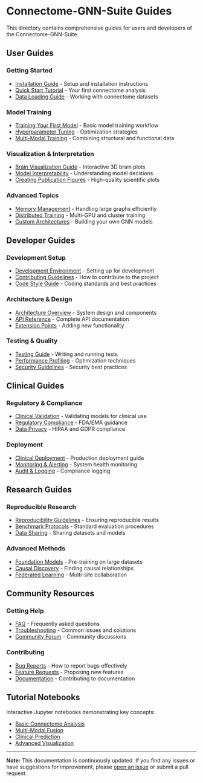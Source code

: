 # Connectome-GNN-Suite Guides

This directory contains comprehensive guides for users and developers of the Connectome-GNN-Suite.

## User Guides

### Getting Started
- [Installation Guide](./installation.md) - Setup and installation instructions
- [Quick Start Tutorial](./quickstart.md) - Your first connectome analysis
- [Data Loading Guide](./data-loading.md) - Working with connectome datasets

### Model Training
- [Training Your First Model](./model-training.md) - Basic model training workflow
- [Hyperparameter Tuning](./hyperparameter-tuning.md) - Optimization strategies
- [Multi-Modal Training](./multimodal-training.md) - Combining structural and functional data

### Visualization & Interpretation
- [Brain Visualization Guide](./brain-visualization.md) - Interactive 3D brain plots
- [Model Interpretability](./model-interpretability.md) - Understanding model decisions
- [Creating Publication Figures](./publication-figures.md) - High-quality scientific plots

### Advanced Topics
- [Memory Management](./memory-management.md) - Handling large graphs efficiently
- [Distributed Training](./distributed-training.md) - Multi-GPU and cluster training
- [Custom Architectures](./custom-architectures.md) - Building your own GNN models

## Developer Guides

### Development Setup
- [Development Environment](./development-setup.md) - Setting up for development
- [Contributing Guidelines](../CONTRIBUTING.md) - How to contribute to the project
- [Code Style Guide](./code-style.md) - Coding standards and best practices

### Architecture & Design
- [Architecture Overview](../ARCHITECTURE.md) - System design and components
- [API Reference](./api-reference.md) - Complete API documentation
- [Extension Points](./extension-points.md) - Adding new functionality

### Testing & Quality
- [Testing Guide](./testing-guide.md) - Writing and running tests
- [Performance Profiling](./performance-profiling.md) - Optimization techniques
- [Security Guidelines](./security-guidelines.md) - Security best practices

## Clinical Guides

### Regulatory & Compliance
- [Clinical Validation](./clinical-validation.md) - Validating models for clinical use
- [Regulatory Compliance](./regulatory-compliance.md) - FDA/EMA guidance
- [Data Privacy](./data-privacy.md) - HIPAA and GDPR compliance

### Deployment
- [Clinical Deployment](./clinical-deployment.md) - Production deployment guide
- [Monitoring & Alerting](./monitoring-alerting.md) - System health monitoring
- [Audit & Logging](./audit-logging.md) - Compliance logging

## Research Guides

### Reproducible Research
- [Reproducibility Guidelines](./reproducibility.md) - Ensuring reproducible results
- [Benchmark Protocols](./benchmark-protocols.md) - Standard evaluation procedures
- [Data Sharing](./data-sharing.md) - Sharing datasets and models

### Advanced Methods
- [Foundation Models](./foundation-models.md) - Pre-training on large datasets
- [Causal Discovery](./causal-discovery.md) - Finding causal relationships
- [Federated Learning](./federated-learning.md) - Multi-site collaboration

## Community Resources

### Getting Help
- [FAQ](./faq.md) - Frequently asked questions
- [Troubleshooting](./troubleshooting.md) - Common issues and solutions
- [Community Forum](https://github.com/yourusername/connectome-gnn-suite/discussions) - Community discussions

### Contributing
- [Bug Reports](./bug-reports.md) - How to report bugs effectively
- [Feature Requests](./feature-requests.md) - Proposing new features
- [Documentation](./documentation.md) - Contributing to documentation

## Tutorial Notebooks

Interactive Jupyter notebooks demonstrating key concepts:

- [Basic Connectome Analysis](../examples/01_basic_analysis.ipynb)
- [Multi-Modal Fusion](../examples/02_multimodal_fusion.ipynb)
- [Clinical Prediction](../examples/03_clinical_prediction.ipynb)
- [Advanced Visualization](../examples/04_advanced_visualization.ipynb)

---

**Note:** This documentation is continuously updated. If you find any issues or have suggestions for improvement, please [open an issue](https://github.com/yourusername/connectome-gnn-suite/issues) or submit a pull request.